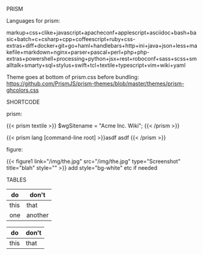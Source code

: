PRISM

Languages for prism:

markup+css+clike+javascript+apacheconf+applescript+asciidoc+bash+basic+batch+c+csharp+cpp+coffeescript+ruby+css-extras+diff+docker+git+go+haml+handlebars+http+ini+java+json+less+makefile+markdown+nginx+parser+pascal+perl+php+php-extras+powershell+processing+python+jsx+rest+roboconf+sass+scss+smalltalk+smarty+sql+stylus+swift+tcl+textile+typescript+vim+wiki+yaml

Theme goes at bottom of prism.css before bundling:
https://github.com/PrismJS/prism-themes/blob/master/themes/prism-ghcolors.css

SHORTCODE

prism:

{{< prism textile >}}
$wgSitename = "Acme Inc. Wiki";
{{< /prism >}}

{{< prism lang [command-line root] >}}asdf
asdf
{{< /prism >}}

figure:

{{< figure1 link="/img/the.jpg" src="/img/the.jpg" type="Screenshot" title="blah" style="" >}}
add style="bg-white" etc if needed


TABLES

do | don't
---|---
this|that
one|another

<div class="overflow-scroll">
<table class="table-light overflow-hidden bg-rice-paper-light border rounded">
<thead class="bg-darken-1">
<tr>
<th>do</th>
<th>don&rsquo;t</th>
</tr>
</thead>
</div>

<tbody>
<tr>
<td>this</td>
<td>that</td>
</tr>
</tbody>
</table>
